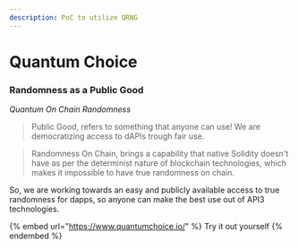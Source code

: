 ```yaml
---
description: PoC to utilize QRNG
---
```


# Quantum Choice

### Randomness as a Public Good

_Quantum On Chain Randomness_

> Public Good, refers to something that anyone can use! We are democratizing access to dAPIs trough fair use.

> Randomness On Chain, brings a capability that native Solidity doesn't have as per the determinist nature of blockchain technologies, which makes it impossible to have true randomness on chain.

So, we are working towards an easy and publicly available access to true randomness for dapps, so anyone can make the best use out of API3 technologies.

{% embed url="https://www.quantumchoice.io/" %}
Try it out yourself
{% endembed %}
